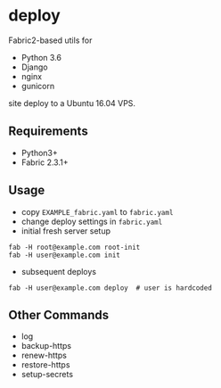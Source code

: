 # deploy
Fabric2-based utils for

* Python 3.6
* Django
* nginx
* gunicorn

site deploy to a Ubuntu 16.04 VPS.

## Requirements
* Python3+
* Fabric 2.3.1+

## Usage
* copy `EXAMPLE_fabric.yaml` to `fabric.yaml`
* change deploy settings in `fabric.yaml`
* initial fresh server setup
```shell
fab -H root@example.com root-init
fab -H user@example.com init
```
* subsequent deploys
```shell
fab -H user@example.com deploy  # user is hardcoded
```

## Other Commands
* log
* backup-https
* renew-https
* restore-https
* setup-secrets
